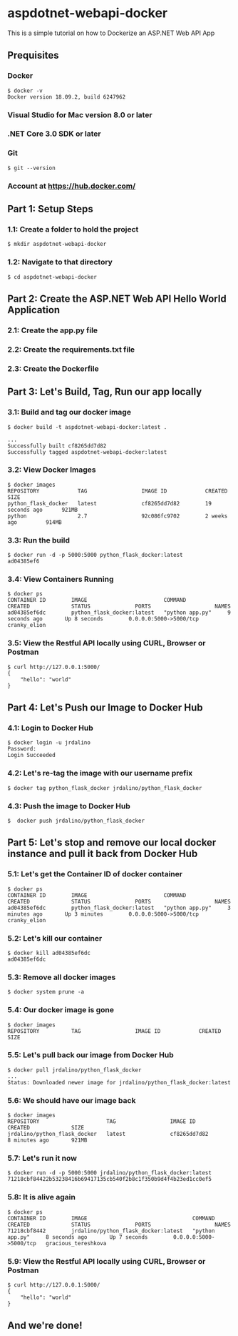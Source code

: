 # aspdotnet-webapi-docker
This is a simple tutorial on how to Dockerize an ASP.NET Web API App

## Prequisites
### Docker
```
$ docker -v
Docker version 18.09.2, build 6247962
```

### Visual Studio for Mac version 8.0 or later

### .NET Core 3.0 SDK or later

### Git
```
$ git --version
```
### Account at https://hub.docker.com/

## Part 1: Setup Steps
### 1.1: Create a folder to hold the project
```
$ mkdir aspdotnet-webapi-docker
```
### 1.2: Navigate to that directory
```
$ cd aspdotnet-webapi-docker
```

## Part 2: Create the ASP.NET Web API Hello World Application
### 2.1: Create the app.py file


### 2.2: Create the requirements.txt file

### 2.3: Create the Dockerfile

## Part 3: Let's Build, Tag, Run our app locally
### 3.1: Build and tag our docker image
```
$ docker build -t aspdotnet-webapi-docker:latest .
```
```
...
Successfully built cf8265dd7d82
Successfully tagged aspdotnet-webapi-docker:latest
```

### 3.2: View Docker Images
```
$ docker images
REPOSITORY            TAG                 IMAGE ID            CREATED             SIZE
python_flask_docker   latest              cf8265dd7d82        19 seconds ago      921MB
python                2.7                 92c086fc9702        2 weeks ago         914MB
```

### 3.3: Run the build
```
$ docker run -d -p 5000:5000 python_flask_docker:latest
ad04385ef6
```

### 3.4: View Containers Running
```
$ docker ps
CONTAINER ID        IMAGE                        COMMAND             CREATED             STATUS              PORTS                    NAMES
ad04385ef6dc        python_flask_docker:latest   "python app.py"     9 seconds ago       Up 8 seconds        0.0.0.0:5000->5000/tcp   cranky_elion
```

### 3.5: View the Restful API locally using CURL, Browser or Postman
```
$ curl http://127.0.0.1:5000/
{
    "hello": "world"
}
```

## Part 4: Let's Push our Image to Docker Hub
### 4.1: Login to Docker Hub
```
$ docker login -u jrdalino
Password:
Login Succeeded
```

### 4.2: Let's re-tag the image with our username prefix
```
$ docker tag python_flask_docker jrdalino/python_flask_docker
```

### 4.3: Push the image to Docker Hub
```
$  docker push jrdalino/python_flask_docker

```

## Part 5: Let's stop and remove our local docker instance and pull it back from Docker Hub
### 5.1: Let's get the Container ID of docker container
```
$ docker ps
CONTAINER ID        IMAGE                        COMMAND             CREATED             STATUS              PORTS                    NAMES
ad04385ef6dc        python_flask_docker:latest   "python app.py"     3 minutes ago       Up 3 minutes        0.0.0.0:5000->5000/tcp   cranky_elion
```

### 5.2: Let's kill our container
```
$ docker kill ad04385ef6dc
ad04385ef6dc
```

### 5.3: Remove all docker images
```
$ docker system prune -a
```

### 5.4: Our docker image is gone
```
$ docker images
REPOSITORY          TAG                 IMAGE ID            CREATED             SIZE
```

### 5.5: Let's pull back our image from Docker Hub
```
$ docker pull jrdalino/python_flask_docker
...
Status: Downloaded newer image for jrdalino/python_flask_docker:latest
```

### 5.6: We should have our image back
```
$ docker images
REPOSITORY                     TAG                 IMAGE ID            CREATED             SIZE
jrdalino/python_flask_docker   latest              cf8265dd7d82        8 minutes ago       921MB
```

### 5.7: Let's run it now
```
$ docker run -d -p 5000:5000 jrdalino/python_flask_docker:latest
71218cbf84422b53238416b69417135cb540f2b8c1f350b9d4f4b23ed1cc0ef5
```

### 5.8: It is alive again
```
$ docker ps
CONTAINER ID        IMAGE                                 COMMAND             CREATED             STATUS              PORTS                    NAMES
71218cbf8442        jrdalino/python_flask_docker:latest   "python app.py"     8 seconds ago       Up 7 seconds        0.0.0.0:5000->5000/tcp   gracious_tereshkova
```

### 5.9: View the Restful API locally using CURL, Browser or Postman
```
$ curl http://127.0.0.1:5000/
{
    "hello": "world"
}
```

## And we're done!
